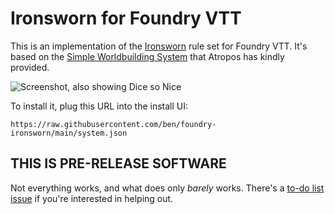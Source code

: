# Ironsworn for Foundry VTT

This is an implementation of the [Ironsworn](https://www.ironswornrpg.com/) rule set for Foundry VTT.
It's based on the [Simple Worldbuilding System](https://gitlab.com/foundrynet/worldbuilding) that Atropos has kindly provided.

![Screenshot, also showing Dice so Nice](https://user-images.githubusercontent.com/39902/94701506-92e83f00-02f1-11eb-9464-a3dd33747658.png)

To install it, plug this URL into the install UI:

```
https://raw.githubusercontent.com/ben/foundry-ironsworn/main/system.json
```

## THIS IS PRE-RELEASE SOFTWARE

Not everything works, and what does only _barely_ works.
There's a [to-do list issue](https://github.com/ben/foundry-ironsworn/issues/2) if you're interested in helping out.

